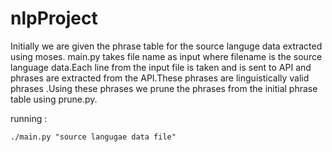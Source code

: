 # nlpProject

Initially we are given the phrase table for the source languge data extracted using moses.
main.py takes file name as input where filename is the source language data.Each line from the input file is taken and is sent to API and phrases are extracted from the API.These phrases are linguistically valid phrases .Using these phrases we prune the phrases from the initial phrase table using prune.py.


running :

```
./main.py "source langugae data file"
```
